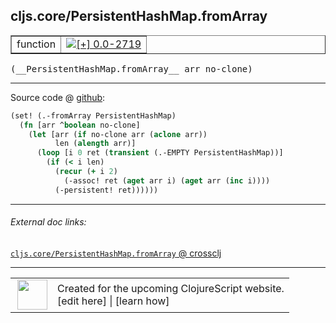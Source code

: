 ## cljs.core/PersistentHashMap.fromArray



 <table border="1">
<tr>
<td>function</td>
<td><a href="https://github.com/cljsinfo/cljs-api-docs/tree/0.0-2719"><img valign="middle" alt="[+] 0.0-2719" title="Added in 0.0-2719" src="https://img.shields.io/badge/+-0.0--2719-lightgrey.svg"></a> </td>
</tr>
</table>


 <samp>
(__PersistentHashMap.fromArray__ arr no-clone)<br>
</samp>

---







Source code @ [github](https://github.com/clojure/clojurescript/blob/r1.7.10/src/main/cljs/cljs/core.cljs#L6792-L6800):

```clj
(set! (.-fromArray PersistentHashMap)
  (fn [arr ^boolean no-clone]
    (let [arr (if no-clone arr (aclone arr))
          len (alength arr)]
      (loop [i 0 ret (transient (.-EMPTY PersistentHashMap))]
        (if (< i len)
          (recur (+ i 2)
            (-assoc! ret (aget arr i) (aget arr (inc i))))
          (-persistent! ret))))))
```

<!--
Repo - tag - source tree - lines:

 <pre>
clojurescript @ r1.7.10
└── src
    └── main
        └── cljs
            └── cljs
                └── <ins>[core.cljs:6792-6800](https://github.com/clojure/clojurescript/blob/r1.7.10/src/main/cljs/cljs/core.cljs#L6792-L6800)</ins>
</pre>

-->

---



###### External doc links:

[`cljs.core/PersistentHashMap.fromArray` @ crossclj](http://crossclj.info/fun/cljs.core.cljs/PersistentHashMap.fromArray.html)<br>

---

 <table>
<tr><td>
<img valign="middle" align="right" width="48px" src="http://i.imgur.com/Hi20huC.png">
</td><td>
Created for the upcoming ClojureScript website.<br>
[edit here] | [learn how]
</td></tr></table>

[edit here]:https://github.com/cljsinfo/cljs-api-docs/blob/master/cljsdoc/cljs.core/PersistentHashMapDOTfromArray.cljsdoc
[learn how]:https://github.com/cljsinfo/cljs-api-docs/wiki/cljsdoc-files

<!--

This information was too distracting to show to readers, but I'll leave it
commented here since it is helpful to:

- pretty-print the data used to generate this document
- and show how to retrieve that data



The API data for this symbol:

```clj
{:ns "cljs.core",
 :name "PersistentHashMap.fromArray",
 :signature ["[arr no-clone]"],
 :history [["+" "0.0-2719"]],
 :parent-type "PersistentHashMap",
 :type "function",
 :full-name-encode "cljs.core/PersistentHashMapDOTfromArray",
 :source {:code "(set! (.-fromArray PersistentHashMap)\n  (fn [arr ^boolean no-clone]\n    (let [arr (if no-clone arr (aclone arr))\n          len (alength arr)]\n      (loop [i 0 ret (transient (.-EMPTY PersistentHashMap))]\n        (if (< i len)\n          (recur (+ i 2)\n            (-assoc! ret (aget arr i) (aget arr (inc i))))\n          (-persistent! ret))))))",
          :title "Source code",
          :repo "clojurescript",
          :tag "r1.7.10",
          :filename "src/main/cljs/cljs/core.cljs",
          :lines [6792 6800]},
 :full-name "cljs.core/PersistentHashMap.fromArray"}

```

Retrieve the API data for this symbol:

```clj
;; from Clojure REPL
(require '[clojure.edn :as edn])
(-> (slurp "https://raw.githubusercontent.com/cljsinfo/cljs-api-docs/catalog/cljs-api.edn")
    (edn/read-string)
    (get-in [:symbols "cljs.core/PersistentHashMap.fromArray"]))
```

-->
